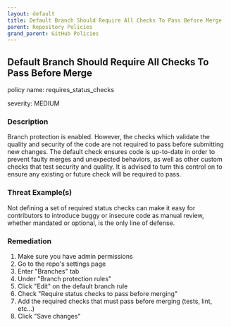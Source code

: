 ```yaml
---
layout: default
title: Default Branch Should Require All Checks To Pass Before Merge
parent: Repository Policies
grand_parent: GitHub Policies
---
```



## Default Branch Should Require All Checks To Pass Before Merge
policy name: requires_status_checks

severity: MEDIUM

### Description
Branch protection is enabled. However, the checks which validate the quality and security of the code are not required to pass before submitting new changes. The default check ensures code is up-to-date in order to prevent faulty merges and unexpected behaviors, as well as other custom checks that test security and quality. It is advised to turn this control on to ensure any existing or future check will be required to pass.

### Threat Example(s)
Not defining a set of required status checks can make it easy for contributors to introduce buggy or insecure code as manual review, whether mandated or optional, is the only line of defense.



### Remediation
1. Make sure you have admin permissions
2. Go to the repo's settings page
3. Enter "Branches" tab
4. Under "Branch protection rules"
5. Click "Edit" on the default branch rule
6. Check "Require status checks to pass before merging"
7. Add the required checks that must pass before merging (tests, lint, etc...)
8. Click "Save changes"



